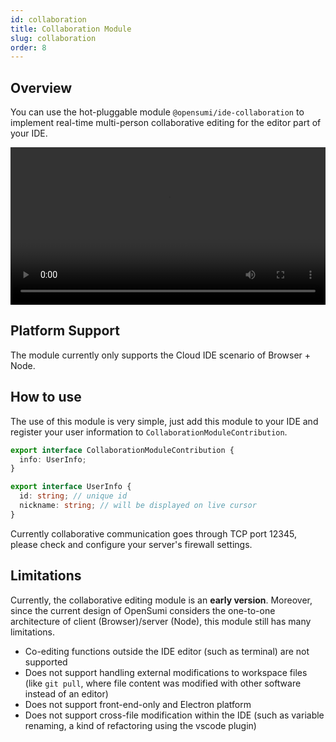 ```yaml
---
id: collaboration
title: Collaboration Module
slug: collaboration
order: 8
---
```


## Overview

You can use the hot-pluggable module `@opensumi/ide-collaboration` to implement real-time multi-person collaborative editing for the editor part of your IDE.

<video controls autoplay loop style="width:100%">
    <source src="https://gw.alipayobjects.com/os/antfincdn/BhOIHyo%26E/co-editing-example.mp4" type="video/mp4">
</video>

## Platform Support

The module currently only supports the Cloud IDE scenario of Browser + Node.

## How to use

The use of this module is very simple, just add this module to your IDE and register your user information to `CollaborationModuleContribution`.

```typescript
export interface CollaborationModuleContribution {
  info: UserInfo;
}

export interface UserInfo {
  id: string; // unique id
  nickname: string; // will be displayed on live cursor
}
```

Currently collaborative communication goes through TCP port 12345, please check and configure your server's firewall settings.

## Limitations

Currently, the collaborative editing module is an **early version**. Moreover, since the current design of OpenSumi considers the one-to-one architecture of client (Browser)/server (Node), this module still has many limitations.

- Co-editing functions outside the IDE editor (such as terminal) are not supported
- Does not support handling external modifications to workspace files (like `git pull`, where file content was modified with other software instead of an editor)
- Does not support front-end-only and Electron platform
- Does not support cross-file modification within the IDE (such as variable renaming, a kind of refactoring using the vscode plugin)
